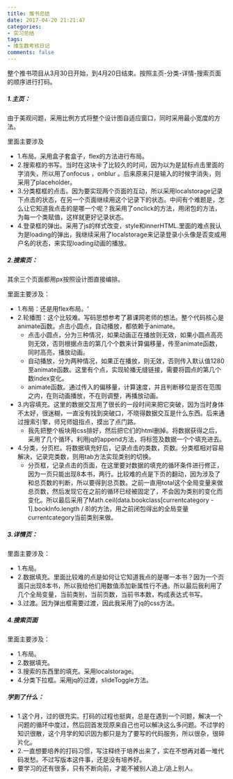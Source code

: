 ```yaml
---
title: 推书总结
date: 2017-04-20 21:21:47
categories:
- 实习总结
tags:
- 维生数考核日记
comments: false
---
```


整个推书项目从3月30日开始，到4月20日结束。按照主页-分类-详情-搜索页面的顺序进行打码。

<!-- more -->

##### 1.主页：
由于美观问题，采用比例方式将整个设计图自适应窗口，同时采用最小宽度的方法。

里面主要涉及
- 1.布局。采用盒子套盒子，flex的方法进行布局。
- 2.搜索框的书写。当时在这块卡了比较久的时间，因为以为是鼠标点击里面的字消失，所以用了onfocus ，onblur 。后来原来只是输入的时候字消失，则采用了placeholder。
- 3.分类框框的点击。因为要实现两个页面的互动，所以采用localstorage记录下点击的状态，在另一个页面继续用这个记录下的状态。中间有个难题是，怎么让它知道我点击的是哪一个呢？我采用了onclick的方法，用闭包的方法，为每一个类赋值，这样就更好记录状态。
- 4.登录框的弹出。采用了js的样式改变，style和innerHTML.里面的难点我认为是loading的弹出，我继续采用了localstorage来记录登录小头像是否变成用户名的状态，来实现loading动画的播放。

##### 2.搜索页：
其余三个页面都用px按照设计图直接编排。

里面主要涉及：
- 1.布局：还是用flex布局。‘
- 2.轮播图：这个比较难。写码思想参考了慕课网老师的想法。整个代码核心是animate函数。点击小圆点，自动播放，都依赖于animate。
    - 点击小圆点，分为三种情况，如果动画正在播放则无效，如果小圆点高亮则无效，否则根据点击的第几个个数来计算偏移量，传至animate函数，同时高亮，播放动画。
    - 自动播放，分为两种情况，如果正在播放，则无效，否则传入默认值1280至animate函数。这里有个点，实现轮播无缝链接，需要将圆点的第几个数index变化。
    - animate函数。通过传入的偏移量，计算速度，并且判断移位是否在范围之内，在则动画播放，不在则调整，再播放动画。
- 3.内容填充。这里的数据交互用了很长的一段时间来把它突破，因为当时身体不太好，很迷糊，一直没有找到突破口，不晓得数据交互是什么东西。后来通过搜索引擎，师兄师姐指点，摸出了点门路。
    - 我先把整个板块用css排好，然后把它们的html删掉。将数据获得之后，采用了几个循环，利用jq的append方法，将标签及数据一个个填充进去。
- 4.分类，分页栏。将数据填充好后，记录点击的类数，页数。分类框相对容易解决，记录完类数，则用tab方法实现类别的切换。
    - 分页框，记录点击的页面，在这里要对数据的填充的循环条件进行修正，因为一页只能出现8本书，两行。比较难的点是下页的翻动，因为涉及了和总页数的判断，所以要得到总页数。之前一直用total这个全局变量来做总页数，然后发现它在之前的循环已经被固定了，不会因为类别的变化而变化。所以最后采用了Math.ceil(data.bookclass[currentcategory - 1].bookInfo.length / 8)的方法，用之前闭包得出的全局变量currentcategory当前类别来做。

##### 3.详情页：
里面主要涉及：
- 1.布局。
- 2.数据填充。里面比较难的点是如何让它知道我点的是哪一本书？因为一个页面只出现8本书，所以我给他们用数值添加新属性行不通。所以最后我利用了几个全局变量，当前类别，当前页数，当前书本数，构成表达式书写。
- 3.过渡。因为弹出框需要过渡，因此我采用了jq的css方法。

##### 4.搜索页面
里面主要涉及：
- 1.布局。
- 2.数据填充。
- 3.搜索的东西里的填充。采用localstorage。
- 4.分类下拉框。采用jq的过渡，slideToggle方法。


##### 学到了什么：
- 1.这个月，过的很充实。打码的过程也挺爽，总是在遇到一个问题，解决一个问题的循环中度过，然后回首发现原来自己也可以解决这么多问题。不过学的知识很散，这个月学的知识因为都只是为了要写的代码服务，所以很杂，很碎片化。
- 2.一直想要培养的打码习惯，写注释终于培养出来了，实在不想再对着一堆代码发愁。不过写版本这件事，还是没有培养好。
- 要学习的还有很多，只有不断向前，才能不被别人追上/追上别人。
















